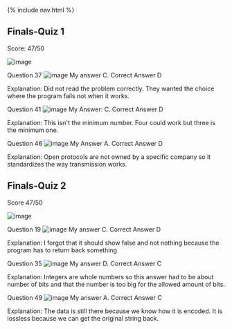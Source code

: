 {% include nav.html %}


## Finals-Quiz 1
Score: 47/50

![image](https://user-images.githubusercontent.com/50186752/164991007-8d1165de-fa12-4126-9c04-590c98f7ac17.png)

Question 37
![image](https://user-images.githubusercontent.com/50186752/164991067-08ac6677-e19e-4f21-93f4-832ffaa283e3.png)
My answer C. Correct Answer D

Explanation: Did not read the problem correctly. They wanted the choice where the program fails not when it works.

Question 41
![image](https://user-images.githubusercontent.com/50186752/164991102-7188a000-ce0b-4ace-80f8-bda6ef0314bc.png)
My Answer: C. Correct Answer D

Explanation: This isn't the minimum number. Four could work but three is the minimum one.

Question 46
![image](https://user-images.githubusercontent.com/50186752/164991135-113e5026-ebed-4f08-8337-1bcad2d6637f.png)
My Answer A. Correct Answer D

Explanation: Open protocols are not owned by a specific company so it standardizes the way transmission works.


## Finals-Quiz 2
Score 47/50

![image](https://user-images.githubusercontent.com/50186752/164991184-9f761fd1-149d-4026-b6f8-37ec1b82b6ee.png)

Question 19
![image](https://user-images.githubusercontent.com/50186752/164991246-48821847-e30b-4d7f-99f8-ebe6de6a39c2.png)
My answer C. Correct Answer D

Explanation: I forgot that it should show false and not nothing because the program has to return back something

Question 35
![image](https://user-images.githubusercontent.com/50186752/164991299-debfc9d9-db3c-45b3-8bdc-30c4829e6b32.png)
My answer D. Correct Answer C

Explanation: Integers are whole numbers so this answer had to be about number of bits and that the number is too big for the allowed amount of bits.

Question 49
![image](https://user-images.githubusercontent.com/50186752/164991352-1bd98c0a-94c2-4ff3-b841-0ff16648136c.png)
My answer A. Correct Answer C

Explanation: The data is still there because we know how it is encoded. It is lossless because we can get the original string back.
